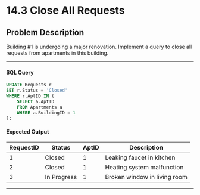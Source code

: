 # 14.3 Close All Requests

## Problem Description
Building #1 is undergoing a major renovation. Implement a query to close all requests from apartments in this building.

---

#### SQL Query
```sql
UPDATE Requests r
SET r.Status = 'Closed'
WHERE r.AptID IN (
    SELECT a.AptID
    FROM Apartments a
    WHERE a.BuildingID = 1
);
```

#### Expected Output
| RequestID  | Status         | AptID | Description                  |
|------------|----------------|-------|------------------------------|
| 1          | Closed         | 1     |Leaking faucet in kitchen     |
| 2          | Closed         | 1     |Heating system malfunction    |
| 3          | In Progress    | 1     |Broken window in living room  |

---
